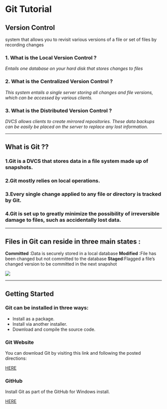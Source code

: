 # Git Tutorial

## Version Control
system that allows you to revisit various versions of a file or set of files by recording changes
   
   ### 1. What is the Local Version Control ?
 *Entails one database on your hard disk that stores changes to files*
 
   ### 2. What is the Centralized  Version Control ?
 *This system entails a single server storing all changes and file versions, which can be accessed by various clients.*
 
   ### 3. What is the Distributed Version Control ?
 *DVCS allows clients to create mirrored repositories. These data backups can be easily be placed on the server to replace any lost information.*


 -----------------------------------------------------------------------------------
 ## What is Git ??
 
   ### 1.Git is a DVCS that stores data in a file system made up of snapshots.
   ### 2.Git mostly relies on local operations.
   ### 3.Every single change applied to any file or directory is tracked by Git.
   ### 4.Git is set up to greatly minimize the possibility of irreversible damage to files, such as accidentally lost data.
   
   
   
 -----------------------------------------------------------------------------------  
 ## Files in Git can reside in three main states :
 **Committed** :Data is securely stored in a local database
 **Modified** :File has been changed but not committed to the database
 **Staged**:Flagged a file’s changed version to be committed in the next snapshot        
 
![](https://blog.udemy.com/wp-content/uploads/2015/08/image066.png)


 -----------------------------------------------------------------------------------
 
 
 ## Getting Started
 ### Git can be installed in three ways:

* Install as a package.
* Install via another installer.
* Download and compile the source code.

### Git Website

You can download Git by visiting this link and following the posted directions:

[ HERE ](http://git-scm.com/download/win)

### GitHub

Install Git as part of the GitHub for Windows install.

[ HERE ](http://windows.github.com/)







